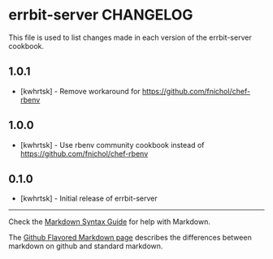 errbit-server CHANGELOG
=======================

This file is used to list changes made in each version of the errbit-server cookbook.

1.0.1
-----
- [kwhrtsk] - Remove workaround for https://github.com/fnichol/chef-rbenv

1.0.0
-----
- [kwhrtsk] - Use rbenv community cookbook instead of https://github.com/fnichol/chef-rbenv

0.1.0
-----
- [kwhrtsk] - Initial release of errbit-server

- - -
Check the [Markdown Syntax Guide](http://daringfireball.net/projects/markdown/syntax) for help with Markdown.

The [Github Flavored Markdown page](http://github.github.com/github-flavored-markdown/) describes the differences between markdown on github and standard markdown.
